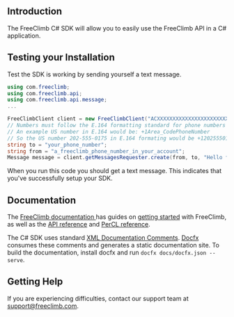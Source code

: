 ## Introduction
The FreeClimb C# SDK will allow you to easily use the FreeClimb API in a C# application.


## Testing your Installation
Test the SDK is working by sending yourself a text message.

```C#
using com.freeclimb;
using com.freeclimb.api;
using com.freeclimb.api.message;
...

FreeClimbClient client = new FreeClimbClient("ACXXXXXXXXXXXXXXXXXXXXXXXXXXXXX", "your_auth_token");
// Numbers must follow the E.164 formatting standard for phone numbers
// An example US number in E.164 would be: +1Area_CodePhoneNumber
// So the US number 202-555-0175 in E.164 formating would be +12025550175
string to = "your_phone_number";
string from = "a_freeclimb_phone_number_in_your_account";
Message message = client.getMessagesRequester.create(from, to, "Hello from C#");
```

When you run this code you should get a text message. This indicates that you've successfully setup your SDK.

## Documentation
The [FreeClimb documentation ](https://docs.freeclimb.com/docs) has guides on [getting started](https://docs.freeclimb.com/docs/getting-started-with-freeclimb) with FreeClimb, as well as the [API reference](https://docs.freeclimb.com/reference/using-the-api) and [PerCL reference](https://docs.freeclimb.com/reference/percl-overview).

The C# SDK uses standard [XML Documentation Comments](https://docs.microsoft.com/en-us/dotnet/csharp/programming-guide/xmldoc/xml-documentation-comments).
[Docfx](https://dotnet.github.io/docfx/index.html) consumes these comments and generates a static documentation site.
To build the documentation, install docfx and run `docfx docs/docfx.json --serve`.

## Getting Help
If you are experiencing difficulties, contact our support team at [support@freeclimb.com](mailto:support@freeclimb.com).
